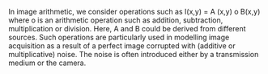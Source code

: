 In image arithmetic, we consider operations such as I(x,y) = A (x,y) o B(x,y) where o is an arithmetic operation such as addition, subtraction, multiplication or division. Here, A and B could be derived from different sources. Such operations are particularly used in modelling image acquisition as a result of a perfect image corrupted with (additive or multiplicative) noise. The noise is often introduced either by a transmission medium or the camera.
